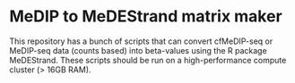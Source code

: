 # MeDIP to MeDEStrand matrix maker
This repository has a bunch of scripts that can convert cfMeDIP-seq or MeDIP-seq data (counts based) into beta-values using the R package MeDEStrand. These scripts should be run on a high-performance compute cluster (> 16GB RAM).
